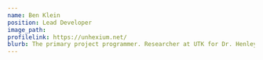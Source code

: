 ```yaml
---
name: Ben Klein
position: Lead Developer
image_path:
profilelink: https://unhexium.net/
blurb: The primary project programmer. Researcher at UTK for Dr. Henley focusing on Human Centric Computing.
---
```

